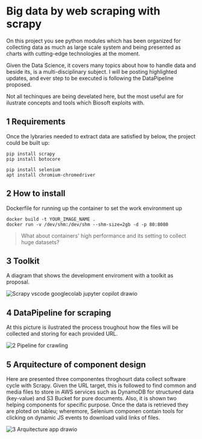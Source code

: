 # Big data by web scraping with scrapy

On this project you see python modules which has been organized for collecting data as much as large scale system and being presented as charts with cutting-edge technologies at the moment.

Given the Data Science, it covers many topics about how to handle data and beside its, is a multi-disciplinary subject. I will be posting highlighted updates, and ever step to be executed is following the DataPipeline proposed. 

Not all techinques are being develated here, but the most useful are for ilustrate concepts and tools which Biosoft exploits with.

## 1 Requirements
Once the lybraries needed to extract data are satisfied by below, the project could be built up:
````
pip install scrapy
pip install botocore

pip install selenium
apt install chromium-chromedriver
````

## 2 How to install
Dockerfile for running up the container to set the work environment up
````
docker build -t YOUR_IMAGE_NAME .
docker run -v /dev/shm:/dev/shm --shm-size=2gb -d -p 80:8080 
````
> What about containers' high performance and its setting to collect huge datasets?

## 3 Toolkit
A diagram that shows the development enviroment with a toolkit as proposal.

![Scrapy vscode googlecolab jupyter copilot drawio](https://user-images.githubusercontent.com/23003922/197101333-74d73aaf-6bb1-4903-aed5-a3ff8828c4a9.png)

## 4 DataPipeline for scraping
At this picture is ilustrated the process troughout how the files will be collected and storing for each provided URL.

![2 Pipeline for crawling](https://user-images.githubusercontent.com/23003922/197236447-821a2283-a365-4a03-9176-512f5eb91e1e.png)

## 5 Arquitecture of component design 
Here are presented three componentes throghourt data collect software cycle with Scrapy. Given the URL target, this is followed to find common and media files to store in AWS services such as DynamoDB for structured data (key-value) and S3 Bucket for pure documents. Also, it is shown two helping components for specific purpose. Once the data is retrieved they are ploted on tableu; wheremore, Selenium componen contain tools for clicking on dynamic JS events to download valid links of files.

![3 Arquitecture app drawio](https://user-images.githubusercontent.com/23003922/204070509-1856bca9-f38c-4733-99c5-af7b92962b8c.png)
